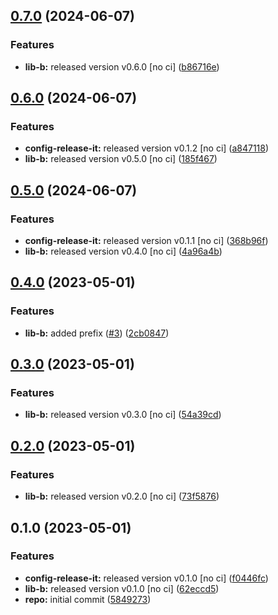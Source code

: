 

## [0.7.0](https://github.com/quannt-paypay/monorepo-semantic-releases/compare/@mono/app-b-v0.6.0...@mono/app-b-v0.7.0) (2024-06-07)


### Features

* **lib-b:** released version v0.6.0 [no ci] ([b86716e](https://github.com/quannt-paypay/monorepo-semantic-releases/commit/b86716e3181a39946c506b76e2b21394ee182ca8))

## [0.6.0](https://github.com/quannt-paypay/monorepo-semantic-releases/compare/@mono/app-b-v0.5.0...@mono/app-b-v0.6.0) (2024-06-07)


### Features

* **config-release-it:** released version v0.1.2 [no ci] ([a847118](https://github.com/quannt-paypay/monorepo-semantic-releases/commit/a84711814f2e20eb0ac8bd8d2e4e10a616ce54a8))
* **lib-b:** released version v0.5.0 [no ci] ([185f467](https://github.com/quannt-paypay/monorepo-semantic-releases/commit/185f4671b903127057cab16c7bc6bd27e5ca12db))

## [0.5.0](https://github.com/quannt-paypay/monorepo-semantic-releases/compare/@mono/app-b-v0.4.0...@mono/app-b-v0.5.0) (2024-06-07)


### Features

* **config-release-it:** released version v0.1.1 [no ci] ([368b96f](https://github.com/quannt-paypay/monorepo-semantic-releases/commit/368b96ff78be2b87952648add6ad93d0490f183f))
* **lib-b:** released version v0.4.0 [no ci] ([4a96a4b](https://github.com/quannt-paypay/monorepo-semantic-releases/commit/4a96a4ba077226f04771498d52fbee205846ca77))

## [0.4.0](https://github.com/b12k/monorepo-semantic-releases/compare/@mono/app-b-v0.3.0...@mono/app-b-v0.4.0) (2023-05-01)


### Features

* **lib-b:** added prefix ([#3](https://github.com/b12k/monorepo-semantic-releases/issues/3)) ([2cb0847](https://github.com/b12k/monorepo-semantic-releases/commit/2cb08478f16b3efa133c5af2b632c14f295ac2ff))

## [0.3.0](https://github.com/b12k/monorepo-semantic-releases/compare/@mono/app-b-v0.2.0...@mono/app-b-v0.3.0) (2023-05-01)


### Features

* **lib-b:** released version v0.3.0 [no ci] ([54a39cd](https://github.com/b12k/monorepo-semantic-releases/commit/54a39cd3309e052d8e4682d3e0c31e06ac890674))

## [0.2.0](https://github.com/b12k/monorepo-semantic-releases/compare/@mono/app-b-v0.1.0...@mono/app-b-v0.2.0) (2023-05-01)


### Features

* **lib-b:** released version v0.2.0 [no ci] ([73f5876](https://github.com/b12k/monorepo-semantic-releases/commit/73f587631a469011022e53599b9ebb864ea4a7c7))

## 0.1.0 (2023-05-01)


### Features

* **config-release-it:** released version v0.1.0 [no ci] ([f0446fc](https://github.com/b12k/monorepo-semantic-releases/commit/f0446fc59c62a71c8d9847d38f6de84f001540ad))
* **lib-b:** released version v0.1.0 [no ci] ([62eccd5](https://github.com/b12k/monorepo-semantic-releases/commit/62eccd51c89c12413e352a0fcaee68aefd0401bf))
* **repo:** initial commit ([5849273](https://github.com/b12k/monorepo-semantic-releases/commit/58492737f01fe3a2fd98e0b2b3c0646e6850a8db))